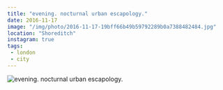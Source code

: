 ```yaml
---
title: "evening. nocturnal urban escapology."
date: 2016-11-17
image: "/img/photo/2016-11-17-19bff66b49b59792289b0a7388482484.jpg"
location: "Shoreditch"
instagram: true
tags:
 - london
 - city
---
```


![evening. nocturnal urban escapology.](/img/photo/2016-11-17-19bff66b49b59792289b0a7388482484.jpg)
